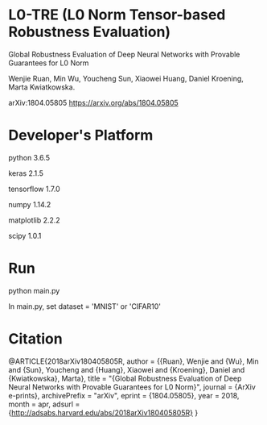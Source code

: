 # L0-TRE (L0 Norm Tensor-based Robustness Evaluation)

Global Robustness Evaluation of Deep Neural Networks with Provable Guarantees for L0 Norm

Wenjie Ruan, Min Wu, Youcheng Sun, Xiaowei Huang, Daniel Kroening, Marta Kwiatkowska.

arXiv:1804.05805 https://arxiv.org/abs/1804.05805

# Developer's Platform
python 3.6.5

keras 2.1.5

tensorflow 1.7.0

numpy 1.14.2

matplotlib 2.2.2

scipy 1.0.1

# Run
python main.py

In main.py, set dataset = 'MNIST' or 'CIFAR10'

# Citation
@ARTICLE{2018arXiv180405805R,
   author = {{Ruan}, Wenjie and {Wu}, Min and {Sun}, Youcheng and {Huang}, Xiaowei and {Kroening}, Daniel and 
	{Kwiatkowska}, Marta},
    title = "{Global Robustness Evaluation of Deep Neural Networks with Provable Guarantees for L0 Norm}",
  journal = {ArXiv e-prints},
archivePrefix = "arXiv",
   eprint = {1804.05805},
     year = 2018,
    month = apr,
   adsurl = {http://adsabs.harvard.edu/abs/2018arXiv180405805R}
}


